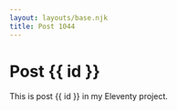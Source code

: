 ```yaml
---
layout: layouts/base.njk
title: Post 1044
---
```


# Post {{ id }}

This is post {{ id }} in my Eleventy project.
